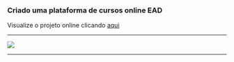 ### Criado uma plataforma de cursos online EAD
Visualize o projeto online clicando <a target="_blank" href="https://certificadocursosonline.com/cursos/curso-de-redes/">aqui</a>

<hr>
<img src="https://i.imgur.com/ppfyYZ2.png">

<hr>

